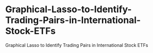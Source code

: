 # Graphical-Lasso-to-Identify-Trading-Pairs-in-International-Stock-ETFs
Graphical Lasso to Identify Trading Pairs in International Stock ETFs

